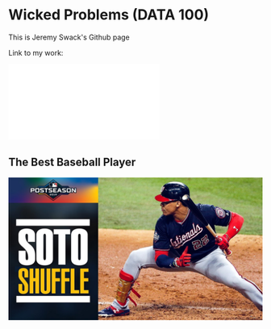 # Wicked Problems (DATA 100)

This is Jeremy Swack's Github page

Link to my work:

![](DATA_100_Day_2.md)

## The Best Baseball Player

![](Soto_Shuffle.jpg)
